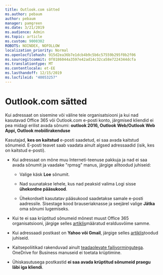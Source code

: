 ```yaml
---
title: Outlook.com sätted
ms.author: pebaum
author: pebaum
manager: pamgreen
ms.date: 3/21/2019
ms.audience: Admin
ms.topic: article
ms.custom: 9000302
ROBOTS: NOINDEX, NOFOLLOW
localization_priority: Normal
ms.openlocfilehash: 915d2ea36b7e1dcb4b9c5b6c57559b295f0b2f06
ms.sourcegitcommit: 0f0186044a3597e42ad14c32ca58e7224344dcfa
ms.translationtype: MT
ms.contentlocale: et-EE
ms.lasthandoff: 12/15/2019
ms.locfileid: "40053257"
---
```

# <a name="settings-in-outlookcom"></a>Outlook.com sätted

Kui adressaat on sisemine või väline teie organisatsiooni ja kui nad kasutavad Office 365 või Outlook.com e-posti konto, järgmised kliendid ei pea midagi erilist avada sõnumi: **outlook 2016, Outlook Web/Outlook Web Appi, Outlook mobiilirakenduse**

Kasutajad, **kes on kaitstud** e-posti saadetud, ei saa avada kaitstud sõnumeid. E-posti teavet saab vaadata ainult algsed adressaadid (isik, kes on kaitstud e-posti).

- Kui adressaat on mõne muu Interneti-teenuse pakkuja ja nad ei&nbsp;saa avada sõnumit ja vaadake "rpmsg" manus, järgige alltoodud juhiseid:
    
    - Valige käsk **Loe** sõnumit.
    
    - Nad suunatakse lehele, kus nad peaksid valima Logi sisse **ühekordne pääsukood**.
    
    - Ühekordselt kasutatav pääsukood saadetakse samale e-posti aadressile. Sisestage kood brauseriaknasse ja seejärel valige **Jätka** oma sõnumi lugemiseks.

- Kui te ei saa krüptitud sõnumeid mõnest muust Office 365 organisatsiooni, järgige selles [artiklis](https://support.office.com/article/known-issues-opening-irm-protected-emails-sent-from-users-in-other-office-365-organizations-0dec0593-a05d-4aa2-8445-9311ebab3164)määratud eraldusvõime samme.

- Kui adressaadi postkast on **Yahoo või Gmail**, järgige selles</span> [artiklis](https://support.office.com/article/how-do-i-open-a-protected-message-1157a286-8ecc-4b1e-ac43-2a608fbf3098)toodud juhiseid.

- Kaitsepoliitikad rakenduvad ainult [teadaolevate failivormingutega](https://docs.microsoft.com/azure/information-protection/rms-client/client-admin-guide-file-types). OneDrive for Business manuseid ei toetata krüptimine.

- Ühiskasutusega postkastid **ei saa avada krüptitud sõnumeid praegu läbi iga kliendi**. 
